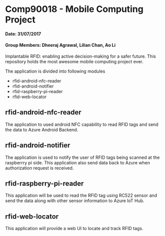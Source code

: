 # Comp90018 - Mobile Computing Project  

#### Date: 31/07/2017
#### Group Members: Dheeraj Agrawal, Lilian Chan, Ao Li

Implantable RFID: enabling active decision-making for a safer future.
This repository holds the most awesome mobile computing project ever.

The application is divided into following modules

- rfid-android-nfc-reader
- rfid-android-notifier
- rfid-raspberry-pi-reader
- rfid-web-locator

## rfid-android-nfc-reader
The application to used android NFC capability to read RFID tags and send the data to Azure Android Backend.

## rfid-android-notifier
The application is used to notify the user of RFID tags being scanned at the raspberrry pi side. This application also send data back to Azure when authorization request is received.

## rfid-raspberry-pi-reader
This application will be used to read the RFID tag using RC522 sensor and send the data along with other sensor information to Azure IoT Hub.

## rfid-web-locator
This application will provide a web UI to locate and track RFID tags.


